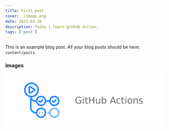 ```yaml
---
title: First post
cover: ./image.png
date: 2023-03-28
description: Today i learn github action.
tags: ['post']
---
```


This is an example blog post. All your blog posts should be here: `content/posts`.

### Images


![github actions](./github-action.png)

